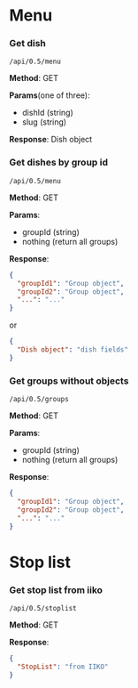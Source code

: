 # Menu
### Get dish
~~~
/api/0.5/menu 
~~~

**Method**: GET 

**Params**(one of three): 
- dishId (string)
- slug (string)

**Response**:
Dish object

### Get dishes by group id
~~~
/api/0.5/menu 
~~~

**Method**: GET 

**Params**:
- groupId (string)
- nothing (return all groups)

**Response**:
~~~JSON
{
  "groupId1": "Group object",
  "groupId2": "Group object",
  "...": "..."
}
~~~
or
~~~JSON
{
  "Dish object": "dish fields"
}
~~~

### Get groups without objects
~~~
/api/0.5/groups 
~~~
**Method**: GET 

**Params**:
- groupId (string)
- nothing (return all groups)

**Response**:
~~~JSON
{
  "groupId1": "Group object",
  "groupId2": "Group object",
  "...": "..."
}
~~~

# Stop list
### Get stop list from iiko
~~~
/api/0.5/stoplist
~~~
**Method**: GET

**Response**:
~~~JSON
{
  "StopList": "from IIKO"
}
~~~
